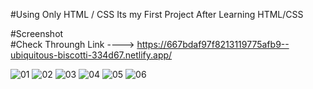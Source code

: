 #Using Only HTML / CSS  Its my First Project After Learning HTML/CSS

#Screenshot  
#Check Throungh Link ---->  https://667bdaf97f8213119775afb9--ubiquitous-biscotti-334d67.netlify.app/



![01](https://github.com/imneerajjaiswal/Netflix-Clone/assets/90124559/0e7ba5f0-ee3f-408b-84d0-1c4fa1918764)
![02](https://github.com/imneerajjaiswal/Netflix-Clone/assets/90124559/17b9b94b-3a28-4236-b365-4a81eef1e01e)
![03](https://github.com/imneerajjaiswal/Netflix-Clone/assets/90124559/af289234-4654-4ae7-a0ec-f44e95f0b860)
![04](https://github.com/imneerajjaiswal/Netflix-Clone/assets/90124559/f9cd86f6-e540-4514-b7aa-363f5101a014)
![05](https://github.com/imneerajjaiswal/Netflix-Clone/assets/90124559/953f4cc5-f310-4c6e-a25e-0ef93d3e04a8)
![06](https://github.com/imneerajjaiswal/Netflix-Clone/assets/90124559/8e8a3e28-baf1-41d4-8564-0c5ce79c66ab)
